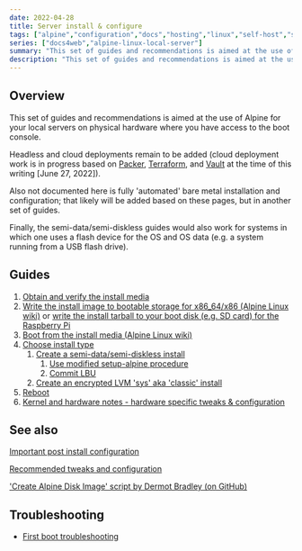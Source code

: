 ```yaml
---
date: 2022-04-28
title: Server install & configure
tags: ["alpine","configuration","docs","hosting","linux","self-host","sysadmin-devops","raspberry-pi","sbc"]
series: ["docs4web","alpine-linux-local-server"]
summary: "This set of guides and recommendations is aimed at the use of Alpine for your local servers on physical hardware where you have access to the boot console."
description: "This set of guides and recommendations is aimed at the use of Alpine for your local servers on physical hardware where you have access to the boot console."
---
```


## Overview

This set of guides and recommendations is aimed at the use of Alpine for your local servers on physical hardware where you have access to the boot console.

Headless and cloud deployments remain to be added (cloud deployment work is in progress based on [Packer](https://www.packer.io/), [Terraform](https://www.terraform.io/), and [Vault](https://www.vaultproject.io/) at the time of this writing [June 27, 2022]).

Also not documented here is fully 'automated' bare metal installation and configuration; that likely will be added based on these pages, but in another set of guides.

Finally, the semi-data/semi-diskless guides would also work for systems in which one uses a flash device for the OS and OS data (e.g. a system running from a USB flash drive).

## Guides

1. [Obtain and verify the install media](../verify-downloaded-install-media/_index.md)
2. [Write the install image to bootable storage for x86_64/x86 (Alpine Linux wiki)](https://wiki.alpinelinux.org/wiki/Installation#Flashing_.28direct_data_writing.29_the_installation_image-file_onto_a_device_or_media) or [write the install tarball to your boot disk (e.g. SD card) for the Raspberry Pi](../install-on-raspberry-pi/creating-initial-boot-media/_index.md)
3. [Boot from the install media (Alpine Linux wiki)](https://wiki.alpinelinux.org/wiki/Installation#Booting_from_external_devices)
4. [Choose install type](choose-install-type.md)
    1. [Create a semi-data/semi-diskless install](create-semi-data-install/_index.md)
        1. [Use modified setup-alpine procedure](use-modified-setup-alpine-procedure.md)
        2. [Commit LBU](commit-lbu.md)
    2. [Create an encrypted LVM 'sys' aka 'classic' install](create-sys-aka-classic-install.md)
5. [Reboot](reboot.md)
6. [Kernel and hardware notes - hardware specific tweaks & configuration](../kernel-and-hardware-notes/hardware-specific-tweaks-configs.md)

## See also

[Important post install configuration](../important-post-install-configuration/_index.md)

[Recommended tweaks and configuration](../recommended-tweaks-and-configs/_index.md)

['Create Alpine Disk Image' script by Dermot Bradley (on GitHub)](https://github.com/dermotbradley/create-alpine-disk-image)

## Troubleshooting

* [First boot troubleshooting](firstboot-troubleshooting.md)

